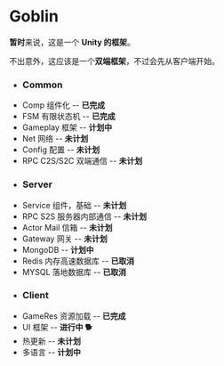 # Goblin

**暂时**来说，这是一个 **Unity 的框架**。

不出意外，这应该是一个**双端框架**，不过会先从客户端开始。

- ### Common
 - Comp 组件化
 -- **已完成**
 - FSM 有限状态机
 -- **已完成**
 - Gameplay 框架
 -- **计划中**
 - Net 网络
 -- **未计划**
 - Config 配置
 -- **未计划**
 - RPC C2S/S2C 双端通信
 -- **未计划**
- ### Server
 - Service 组件，基础
 -- **未计划**
 - RPC S2S 服务器内部通信
 -- **未计划**
 - Actor Mail 信箱
 -- **未计划**
 - Gateway 网关
 -- **未计划**
 - MongoDB
 -- **计划中**
 - Redis 内存高速数据库
 -- **已取消**
 - MYSQL 落地数据库
 -- **已取消**
- ### Client
 - GameRes 资源加载
 -- **已完成**
 - UI 框架
 -- **进行中 🐕**
 - 热更新
 -- **未计划**
 - 多语言
 -- **计划中**
